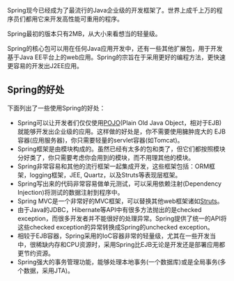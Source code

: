 Spring现今已经成为了最流行的Java企业级的开发框架了。世界上成千上万的程序员们都用它来开发高性能可重用的程序。

Spring最初的版本只有2MB，从大小来看想当的轻量级。

Spring的核心包可以用在任何Java应用开发中，还有一些其他扩展包，用于开发基于Java EE平台上的web应用。Spring的宗旨在于采用更好的编程方法，更快速更容易的开发出J2EE应用。

## Spring的好处

下面列出了一些使用Spring的好处：

- Spring可以让开发者们仅仅使用<a href="http://en.wikipedia.org/wiki/Plain_Old_Java_Object">POJO</a>(Plain Old Java Object，相对于EJB)就能够开发出企业级的应用。这样做的好处是，你不需要使用臃肿庞大的 EJB容器(应用服务器)，你只需要轻量的servlet容器(如Tomcat)。
- Spring框架是由模块构成的。虽然已经有太多的包和类了，但它们都按照模块分好类了，你只需要考虑你会用到的模块，而不用理其他的模块。
- Spring非常容易和其他的流行框架一起集成开发，这些框架包括：ORM框架，logging框架，JEE, Quartz，以及Struts等表现层框架。
- Spring写出来的代码非常容易做单元测试，可以采用依赖注射(Dependency Injection)将测试的数据注射到程序中。
- Spring MVC是一个非常好的MVC框架，可以替换其他web框架诸如[Struts](http://struts.apache.org/)。
- 由于Java的JDBC，Hibernate等API中有很多方法抛出的是checked exception，而很多开发者并不能很好的处理异常。Spring提供了统一的API将这些checked exception的异常转换成Spring的unchecked exception。
- 相较于EJB容器，Spring采用的IoC容器非常的轻量级，尤其在一些开发当中，很稀缺内存和CPU资源时，采用Spring比EJB无论是开发还是部署应用都更节约资源。
- Spring强大的事务管理功能，能够处理本地事务(一个数据库)或是全局事务(多个数据，采用JTA)。
